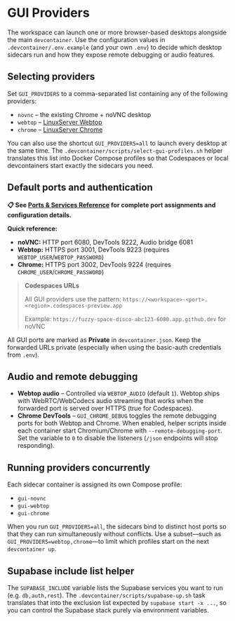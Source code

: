 # GUI Providers

The workspace can launch one or more browser-based desktops alongside the main
`devcontainer`. Use the configuration values in `.devcontainer/.env.example`
(and your own `.env`) to decide which desktop sidecars run and how they expose
remote debugging or audio features.

## Selecting providers

Set `GUI_PROVIDERS` to a comma-separated list containing any of the following
providers:

- `novnc` – the existing Chrome + noVNC desktop
- `webtop` – [LinuxServer Webtop](https://docs.linuxserver.io/images/docker-webtop/)
- `chrome` – [LinuxServer Chrome](https://docs.linuxserver.io/images/docker-chrome/)

You can also use the shortcut `GUI_PROVIDERS=all` to launch every desktop at the
same time. The `.devcontainer/scripts/select-gui-profiles.sh` helper translates
this list into Docker Compose profiles so that Codespaces or local devcontainers
start exactly the sidecars you need.

## Default ports and authentication

**📋 See [Ports & Services Reference](./reference/ports-and-services.md#gui-desktop-providers) for complete port assignments and configuration details.**

**Quick reference:**
- **noVNC:** HTTP port 6080, DevTools 9222, Audio bridge 6081
- **Webtop:** HTTPS port 3001, DevTools 9223 (requires `WEBTOP_USER`/`WEBTOP_PASSWORD`)
- **Chrome:** HTTPS port 3002, DevTools 9224 (requires `CHROME_USER`/`CHROME_PASSWORD`)

> **Codespaces URLs**
>
> All GUI providers use the pattern: `https://<workspace>-<port>.<region>.codespaces-preview.app`
>
> Example: `https://fuzzy-space-disco-abc123-6080.app.github.dev` for noVNC

All GUI ports are marked as **Private** in `devcontainer.json`. Keep the
forwarded URLs private (especially when using the basic-auth credentials from
`.env`).

## Audio and remote debugging

- **Webtop audio** – Controlled via `WEBTOP_AUDIO` (default `1`). Webtop ships
  with WebRTC/WebCodecs audio streaming that works when the forwarded port is
  served over HTTPS (true for Codespaces).
- **Chrome DevTools** – `GUI_CHROME_DEBUG` toggles the remote debugging ports for
  both Webtop and Chrome. When enabled, helper scripts inside each container
  start Chromium/Chrome with `--remote-debugging-port`. Set the variable to `0`
  to disable the listeners (`/json` endpoints will stop responding).

## Running providers concurrently

Each sidecar container is assigned its own Compose profile:

- `gui-novnc`
- `gui-webtop`
- `gui-chrome`

When you run `GUI_PROVIDERS=all`, the sidecars bind to distinct host ports so
that they can run simultaneously without conflicts. Use a subset—such as
`GUI_PROVIDERS=webtop,chrome`—to limit which profiles start on the next
`devcontainer up`.

## Supabase include list helper

The `SUPABASE_INCLUDE` variable lists the Supabase services you want to run
(e.g. `db,auth,rest`). The `.devcontainer/scripts/supabase-up.sh` task translates
that into the exclusion list expected by `supabase start -x ...`, so you can
control the Supabase stack purely via environment variables.
